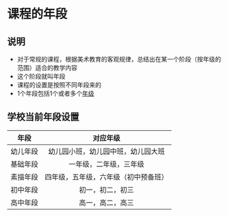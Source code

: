 # 课程的年段

## 说明
* 对于常规的课程，根据美术教育的客观规律，总结出在某一个阶段（按年级的范围）适合的教学内容
* 这个阶段就叫年段
* 课程的设置是按照不同年段来的
* 1个年段包括1个或者多个[年级](https://github.com/shchnmz/worklog/blob/master/software/doc/mx/nianji.md)

## 学校当前年段设置

| 年段 | 对应年级 |
| :--: | :--: |
| 幼儿年段 | 幼儿园小班，幼儿园中班，幼儿园大班 |
| 基础年段 | 一年级，二年级，三年级 |
| 素描年段 | 四年级，五年级，六年级（初中预备班） |
| 初中年段 | 初一，初二，初三 |
| 高中年段 | 高一，高二，高三 |   
